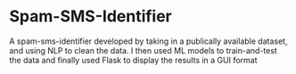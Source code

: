 # Spam-SMS-Identifier

A spam-sms-identifier developed by taking in a publically available dataset, and using NLP to clean the data. I then used ML models to train-and-test the data and finally used Flask to display the results in a GUI format
